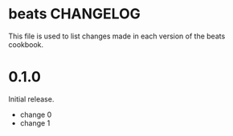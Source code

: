 # beats CHANGELOG

This file is used to list changes made in each version of the beats cookbook.

# 0.1.0

Initial release.

- change 0
- change 1

